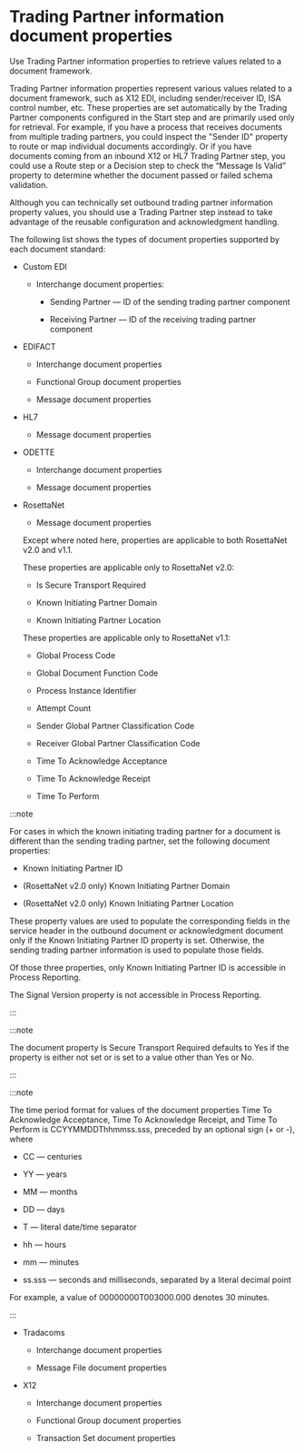 # Trading Partner information document properties

<head>
  <meta name="guidename" content="Integration"/>
  <meta name="context" content="GUID-10d4f7ae-f91a-4e90-aac3-1dfaeac44ace"/>
</head>


Use Trading Partner information properties to retrieve values related to a document framework.

Trading Partner information properties represent various values related to a document framework, such as X12 EDI, including sender/receiver ID, ISA control number, etc. These properties are set automatically by the Trading Partner components configured in the Start step and are primarily used only for retrieval. For example, if you have a process that receives documents from multiple trading partners, you could inspect the "Sender ID" property to route or map individual documents accordingly. Or if you have documents coming from an inbound X12 or HL7 Trading Partner step, you could use a Route step or a Decision step to check the “Message Is Valid” property to determine whether the document passed or failed schema validation.

Although you can technically set outbound trading partner information property values, you should use a Trading Partner step instead to take advantage of the reusable configuration and acknowledgment handling.

The following list shows the types of document properties supported by each document standard:

-   Custom EDI

    -   Interchange document properties:

        -   Sending Partner — ID of the sending trading partner component

        -   Receiving Partner — ID of the receiving trading partner component

-   EDIFACT

    -   Interchange document properties

    -   Functional Group document properties

    -   Message document properties

-   HL7

    -   Message document properties

-   ODETTE

    -   Interchange document properties

    -   Message document properties

-   RosettaNet

    -   Message document properties

    Except where noted here, properties are applicable to both RosettaNet v2.0 and v1.1.

    These properties are applicable only to RosettaNet v2.0:

    -   Is Secure Transport Required

    -   Known Initiating Partner Domain

    -   Known Initiating Partner Location

    These properties are applicable only to RosettaNet v1.1:

    -   Global Process Code

    -   Global Document Function Code

    -   Process Instance Identifier

    -   Attempt Count

    -   Sender Global Partner Classification Code

    -   Receiver Global Partner Classification Code

    -   Time To Acknowledge Acceptance

    -   Time To Acknowledge Receipt

    -   Time To Perform

:::note

For cases in which the known initiating trading partner for a document is different than the sending trading partner, set the following document properties:

-   Known Initiating Partner ID

-   \(RosettaNet v2.0 only\) Known Initiating Partner Domain

-   \(RosettaNet v2.0 only\) Known Initiating Partner Location

These property values are used to populate the corresponding fields in the service header in the outbound document or acknowledgment document only if the Known Initiating Partner ID property is set. Otherwise, the sending trading partner information is used to populate those fields.

Of those three properties, only Known Initiating Partner ID is accessible in Process Reporting.

The Signal Version property is not accessible in Process Reporting.

:::

:::note

The document property Is Secure Transport Required defaults to Yes if the property is either not set or is set to a value other than Yes or No.

:::

:::note

The time period format for values of the document properties Time To Acknowledge Acceptance, Time To Acknowledge Receipt, and Time To Perform is CCYYMMDDThhmmss.sss, preceded by an optional sign \(+ or -\), where

-   CC — centuries

-   YY — years

-   MM — months

-   DD — days

-   T — literal date/time separator

-   hh — hours

-   mm — minutes

-   ss.sss — seconds and milliseconds, separated by a literal decimal point

For example, a value of 00000000T003000.000 denotes 30 minutes.

:::

-   Tradacoms

    -   Interchange document properties

    -   Message File document properties

-   X12

    -   Interchange document properties

    -   Functional Group document properties

    -   Transaction Set document properties